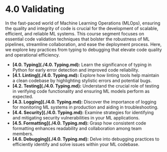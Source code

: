 # 4.0 Validating

In the fast-paced world of Machine Learning Operations (MLOps), ensuring the quality and integrity of code is crucial for the development of scalable, efficient, and reliable ML systems. This course segment focuses on essential code validation techniques that bolster the robustness of ML pipelines, streamline collaboration, and ease the deployment process. Here, we explore key practices from typing to debugging that elevate code quality and operational efficiency.

- **[4.0. Typing](./4.0. Typing.md):** Learn the significance of typing in Python for early error detection and improved code reliability.
- **[4.1. Linting](./4.0. Typing.md):** Explore how linting tools help maintain a clean codebase by highlighting stylistic errors and potential bugs.
- **[4.2. Testing](./4.0. Typing.md):** Understand the crucial role of testing in verifying code functionality and ensuring ML models perform as expected.
- **[4.3. Logging](./4.0. Typing.md):** Discover the importance of logging for monitoring ML systems in production and aiding in troubleshooting.
- **[4.4. Security](./4.0. Typing.md):** Examine strategies for identifying and mitigating security vulnerabilities in your ML applications.
- **[4.5. Formatting](./4.0. Typing.md):** Grasp how consistent code formatting enhances readability and collaboration among team members.
- **[4.6. Debugging](./4.0. Typing.md):** Delve into debugging practices to efficiently identify and solve issues within your ML codebase.